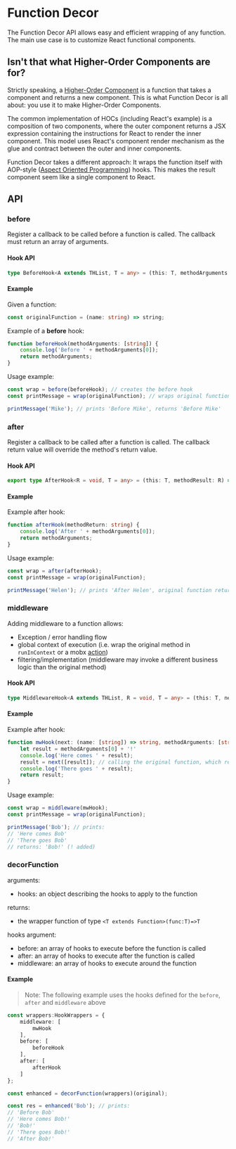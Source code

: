 # Function Decor

The Function Decor API allows easy and efficient wrapping of any function. The main use case is to customize React functional components.

## Isn't that what Higher-Order Components are for?

Strictly speaking, a [Higher-Order Component](https://facebook.github.io/react/docs/higher-order-components.html) is a function that takes a component and returns a new component. This is what Function Decor is all about: you use it to make Higher-Order Components.

The common implementation of HOCs (including React's example) is a composition of two components, where the outer component returns a JSX expression containing the instructions for React to render the inner component. This model uses React's component render mechanism as the glue and contract between the outer and inner components.

Function Decor takes a different approach: It wraps the function itself with AOP-style  ([Aspect Oriented Programming](https://en.wikipedia.org/wiki/Aspect-oriented_programming)) hooks. This makes the result component seem like a single component to React.

## API

### before

Register a callback to be called before a function is called. The callback must return an array of arguments.

#### Hook API

```ts
type BeforeHook<A extends THList, T = any> = (this: T, methodArguments: THListToTuple<A>) => THListToTuple<A>;
```

#### Example

Given a function:

```ts
const originalFunction = (name: string) => string;
```

Example of a **before** hook:

```ts
function beforeHook(methodArguments: [string]) {
    console.log('Before ' + methodArguments[0]);
    return methodArguments;
}
```

Usage example:

```ts
const wrap = before(beforeHook); // creates the before hook
const printMessage = wrap(originalFunction); // wraps original function with our newly created hook

printMessage('Mike'); // prints 'Before Mike', returns 'Before Mike'
```

### after

Register a callback to be called after a function is called. The callback return value will override the method's return value.

#### Hook API

```ts
export type AfterHook<R = void, T = any> = (this: T, methodResult: R) => R;
```

#### Example

Example after hook:

```ts
function afterHook(methodReturn: string) {
    console.log('After ' + methodArguments[0]);
    return methodArguments;
}

```

Usage example:

```ts
const wrap = after(afterHook);
const printMessage = wrap(originalFunction);

printMessage('Helen'); // prints 'After Helen', original function returns 'After Helen'
```

### middleware

Adding middleware to a function allows:

- Exception / error handling flow
- global context of execution (i.e. wrap the original method in `runInContext` or a mobx [action](https://mobx.js.org/refguide/action.html))
- filtering/implementation (middleware may invoke a different business logic than the original method)

#### Hook API
 
```ts
type MiddlewareHook<A extends THList, R = void, T = any> = (this: T, next: (methodArguments: THListToTuple<A>) => R, methodArguments: THListToTuple<A>) => R;
```

#### Example

Example after hook:

```ts
function mwHook(next: (name: [string]) => string, methodArguments: [string]): string {
    let result = methodArguments[0] + '!'
    console.log('Here comes ' + result);
    result = next([result]); // calling the original function, which returns the same string
    console.log('There goes ' + result);
    return result;
}
```

Usage example:

```ts
const wrap = middleware(mwHook);
const printMessage = wrap(originalFunction);

printMessage('Bob'); // prints:
// 'Here comes Bob'
// 'There goes Bob'
// returns: 'Bob!' (! added)
```

### decorFunction

arguments:

- hooks: an object describing the hooks to apply to the function

returns:

- the wrapper function of type `<T extends Function>(func:T)=>T`

hooks argument:

- before: an array of hooks to execute before the function is called
- after: an array of hooks to execute after the function is called
- middleware: an array of hooks to execute around the function

#### Example

> Note: The following example uses the hooks defined for the `before`, `after` and `middleware` above

```ts
const wrappers:HookWrappers = {
    middleware: [
        mwHook
    ],
    before: [
        beforeHook
    ],
    after: [
        afterHook
    ]
};

const enhanced = decorFunction(wrappers)(original);

const res = enhanced('Bob'); // prints:
// 'Before Bob'
// 'Here comes Bob!'
// 'Bob!'
// 'There goes Bob!'
// 'After Bob!'
```


